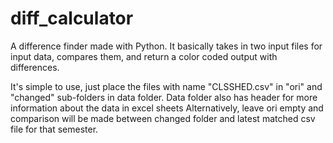 # diff_calculator

A difference finder made with Python. It basically takes in two input files for input data, compares them, and return a color coded output with differences.

It's simple to use, just place the files with name "CLSSHED.csv" in "ori" and "changed" sub-folders in data folder. Data folder also has header for more information about the data in excel sheets
Alternatively, leave ori empty and comparison will be made between changed folder and latest matched csv file for that semester.

